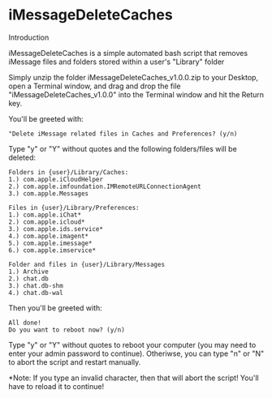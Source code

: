 # iMessageDeleteCaches
Introduction

iMessageDeleteCaches is a simple automated bash script that removes iMessage files and folders stored within a user's "Library" folder 

Simply unzip the folder iMessageDeleteCaches_v1.0.0.zip to your Desktop, open a Terminal window, and drag and drop the file "iMessageDeleteCaches_v1.0.0" into the Terminal window and hit the Return key.

You'll be greeted with:
```
"Delete iMessage related files in Caches and Preferences? (y/n)
```
Type "y" or "Y" without quotes and the following folders/files will be deleted:
```
Folders in {user}/Library/Caches:
1.) com.apple.iCloudHelper 
2.) com.apple.imfoundation.IMRemoteURLConnectionAgent 
3.) com.apple.Messages

Files in {user}/Library/Preferences:
1.) com.apple.iChat* 
2.) com.apple.icloud* 
3.) com.apple.ids.service* 
4.) com.apple.imagent* 
5.) com.apple.imessage* 
6.) com.apple.imservice*

Folder and files in {user}/Library/Messages
1.) Archive
2.) chat.db
3.) chat.db-shm
4.) chat.db-wal
```

Then you'll be greeted with:
```
All done!
Do you want to reboot now? (y/n)
```
Type "y" or "Y" without quotes to reboot your computer (you may need to enter your admin password to continue).
Otheriwse, you can type "n" or "N" to abort the script and restart manually.


*Note: If you type an invalid character, then that will abort the script! You'll have to reload it to continue!

